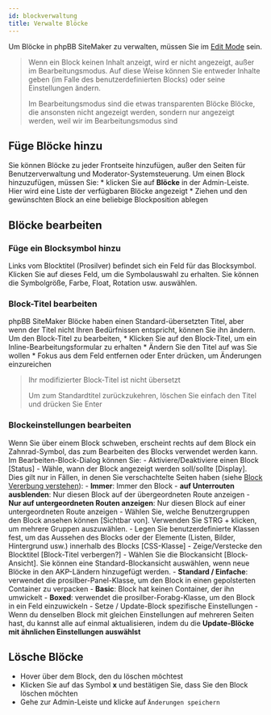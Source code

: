 ```yaml
---
id: blockverwaltung
title: Verwalte Blöcke
---
```


Um Blöcke in phpBB SiteMaker zu verwalten, müssen Sie im [Edit Mode](./blocks-overview#edit-mode) sein.

> Wenn ein Block keinen Inhalt anzeigt, wird er nicht angezeigt, außer im Bearbeitungsmodus. Auf diese Weise können Sie entweder Inhalte geben (im Falle des benutzerdefinierten Blocks) oder seine Einstellungen ändern.
> 
> Im Bearbeitungsmodus sind die etwas transparenten Blöcke Blöcke, die ansonsten nicht angezeigt werden, sondern nur angezeigt werden, weil wir im Bearbeitungsmodus sind

## Füge Blöcke hinzu

Sie können Blöcke zu jeder Frontseite hinzufügen, außer den Seiten für Benutzerverwaltung und Moderator-Systemsteuerung. Um einen Block hinzuzufügen, müssen Sie: * klicken Sie auf **Blöcke** in der Admin-Leiste. Hier wird eine Liste der verfügbaren Blöcke angezeigt * Ziehen und den gewünschten Block an eine beliebige Blockposition ablegen

## Blöcke bearbeiten

### Füge ein Blocksymbol hinzu

Links vom Blocktitel (Prosilver) befindet sich ein Feld für das Blocksymbol. Klicken Sie auf dieses Feld, um die Symbolauswahl zu erhalten. Sie können die Symbolgröße, Farbe, Float, Rotation usw. auswählen.

### Block-Titel bearbeiten

phpBB SiteMaker Blöcke haben einen Standard-übersetzten Titel, aber wenn der Titel nicht Ihren Bedürfnissen entspricht, können Sie ihn ändern. Um den Block-Titel zu bearbeiten, * Klicken Sie auf den Block-Titel, um ein Inline-Bearbeitungsformular zu erhalten * Ändern Sie den Titel auf was Sie wollen * Fokus aus dem Feld entfernen oder Enter drücken, um Änderungen einzureichen

> Ihr modifizierter Block-Titel ist nicht übersetzt
> 
> Um zum Standardtitel zurückzukehren, löschen Sie einfach den Titel und drücken Sie Enter

### Blockeinstellungen bearbeiten

Wenn Sie über einem Block schweben, erscheint rechts auf dem Block ein Zahnrad-Symbol, das zum Bearbeiten des Blocks verwendet werden kann. Im Bearbeiten-Block-Dialog können Sie: - Aktiviere/Deaktiviere einen Block [Status] - Wähle, wann der Block angezeigt werden soll/sollte [Display]. Dies gilt nur in Fällen, in denen Sie verschachtelte Seiten haben (siehe [Block Vererbung verstehen](./blocks-inheritance.md)): - **Immer**: Immer den Block - **auf Unterrouten ausblenden**: Nur diesen Block auf der übergeordneten Route anzeigen - **Nur auf untergeordneten Routen anzeigen**: Nur diesen Block auf einer untergeordneten Route anzeigen - Wählen Sie, welche Benutzergruppen den Block ansehen können [Sichtbar von]. Verwenden Sie STRG + klicken, um mehrere Gruppen auszuwählen. - Legen Sie benutzerdefinierte Klassen fest, um das Aussehen des Blocks oder der Elemente (Listen, Bilder, Hintergrund usw.) innerhalb des Blocks [CSS-Klasse] - Zeige/Verstecke den Blocktitel [Block-Titel verbergen?] - Wählen Sie die Blockansicht [Block-Ansicht]. Sie können eine Standard-Blockansicht auswählen, wenn neue Blöcke in den AKP-Ländern hinzugefügt werden. - **Standard / Einfache**: verwendet die prosilber-Panel-Klasse, um den Block in einen gepolsterten Container zu verpacken - **Basic**: Block hat keinen Container, der ihn umwickelt - **Boxed**: verwendet die prosilber-Forabg-Klasse, um den Block in ein Feld einzuwickeln - Setze / Update-Block spezifische Einstellungen - Wenn du denselben Block mit gleichen Einstellungen auf mehreren Seiten hast, du kannst alle auf einmal aktualisieren, indem du die **Update-Blöcke mit ähnlichen Einstellungen auswählst**

## Lösche Blöcke

- Hover über dem Block, den du löschen möchtest
- Klicken Sie auf das Symbol **x** und bestätigen Sie, dass Sie den Block löschen möchten
- Gehe zur Admin-Leiste und klicke auf `Änderungen speichern`